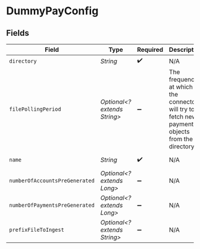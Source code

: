 # DummyPayConfig


## Fields

| Field                                                                                         | Type                                                                                          | Required                                                                                      | Description                                                                                   | Example                                                                                       |
| --------------------------------------------------------------------------------------------- | --------------------------------------------------------------------------------------------- | --------------------------------------------------------------------------------------------- | --------------------------------------------------------------------------------------------- | --------------------------------------------------------------------------------------------- |
| `directory`                                                                                   | *String*                                                                                      | :heavy_check_mark:                                                                            | N/A                                                                                           | /tmp/dummypay                                                                                 |
| `filePollingPeriod`                                                                           | *Optional<? extends String>*                                                                  | :heavy_minus_sign:                                                                            | The frequency at which the connector will try to fetch new payment objects from the directory | 60s                                                                                           |
| `name`                                                                                        | *String*                                                                                      | :heavy_check_mark:                                                                            | N/A                                                                                           | My DummyPay Account                                                                           |
| `numberOfAccountsPreGenerated`                                                                | *Optional<? extends Long>*                                                                    | :heavy_minus_sign:                                                                            | N/A                                                                                           |                                                                                               |
| `numberOfPaymentsPreGenerated`                                                                | *Optional<? extends Long>*                                                                    | :heavy_minus_sign:                                                                            | N/A                                                                                           |                                                                                               |
| `prefixFileToIngest`                                                                          | *Optional<? extends String>*                                                                  | :heavy_minus_sign:                                                                            | N/A                                                                                           |                                                                                               |